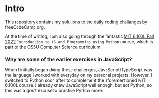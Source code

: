 # Intro

This repository contains my solutions to the [daily coding challanges](https://www.freecodecamp.org/learn/daily-coding-challenge/archive) by freeCodeCamp.org.

At the time of writing, I am also going through the fantastic [MIT 6.100L Fall 2022](https://cs.ossu.dev/coursepages/intro-cs/) `Introduction to CS and Programming using Python` course, which is part of the [OSSU Computer Science curriculum](https://cs.ossu.dev/).

### Why are some of the earlier exercises in JavaScript?

When I initially began doing these challenges, JavaScript/TypeScript was the language I worked with everyday on my personal projects. However, I switched to Python soon after to complement the aforementioned MIT 6.100L course. I already knew JavaScript well enough, but not Python, so this was a great excuse to practice Python more.
